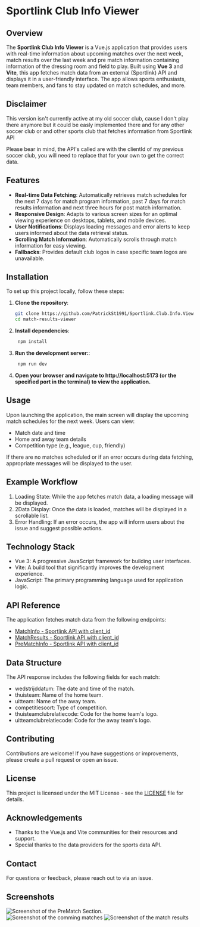 # Sportlink Club Info Viewer

## Overview

The **Sportlink Club Info Viewer** is a Vue.js application that provides users with real-time information about upcoming matches over the next week, match results over the last week and pre match information containing information of the dressing room and field to play. Built using **Vue 3** and **Vite**, this app fetches match data from an external (Sportlink) API and displays it in a user-friendly interface. The app allows sports enthusiasts, team members, and fans to stay updated on match schedules, and more.

## Disclaimer
This version isn't currently active at my old soccer club, cause I don't play there anymore but it could be easly implemented there and for any other soccer club or and other sports club that fetches information from Sportlink API

Please bear in mind, the API's called are with the clientId of my previous soccer club, you will need to replace that for your own to get the correct data.

## Features

- **Real-time Data Fetching**: Automatically retrieves match schedules for the next 7 days for match program information, past 7 days for match results information and next three hours for post match information.
- **Responsive Design**: Adapts to various screen sizes for an optimal viewing experience on desktops, tablets, and mobile devices.
- **User Notifications**: Displays loading messages and error alerts to keep users informed about the data retrieval status.
- **Scrolling Match Information**: Automatically scrolls through match information for easy viewing.
- **Fallbacks**: Provides default club logos in case specific team logos are unavailable.

## Installation

To set up this project locally, follow these steps:

1. **Clone the repository**:
   ```bash
   git clone https://github.com/PatrickSt1991/Sportlink.Club.Info.Viewer.git
   cd match-results-viewer

2. **Install dependencies**:
   ```bash
    npm install

3. **Run the development server:**:
   ```bash
    npm run dev

4. **Open your browser and navigate to http://localhost:5173 (or the specified port in the terminal) to view the application.**

## Usage

Upon launching the application, the main screen will display the upcoming match schedules for the next week. Users can view:

 - Match date and time
 - Home and away team details
 - Competition type (e.g., league, cup, friendly)

If there are no matches scheduled or if an error occurs during data fetching, appropriate messages will be displayed to the user.

## Example Workflow

 1. Loading State: While the app fetches match data, a loading message will be displayed.
 2. 2Data Display: Once the data is loaded, matches will be displayed in a scrollable list.
 3. Error Handling: If an error occurs, the app will inform users about the issue and suggest possible actions.

## Technology Stack

 - Vue 3: A progressive JavaScript framework for building user interfaces.
 - Vite: A build tool that significantly improves the development experience.
 - JavaScript: The primary programming language used for application logic.

## API Reference

The application fetches match data from the following endpoints:
- [MatchInfo - Sportlink API with client_id](https://data.sportlink.com/programma?gebruiklokaleteamgegevens=NEE&aantaldagen=7&eigenwedstrijden=JA&thuis=JA&uit=JA&client_id=iLqhgc5Npa)
- [MatchResults - Sportlink API with client_id](https://data.sportlink.com/uitslagen?gebruiklokaleteamgegevens=NEE&thuis=JA&uit=JA&client_id=iLqhgc5Npa)
- [PreMatchInfo - Sportlink API with client_id](https://data.sportlink.com/programma?gebruiklokaleteamgegevens=NEE&eigenwedstrijden=JA&thuis=JA&uit=NEE&client_id=iLqhgc5Npa)

## Data Structure

The API response includes the following fields for each match:

 - wedstrijddatum: The date and time of the match.
 - thuisteam: Name of the home team.
 - uitteam: Name of the away team.
 - competitiesoort: Type of competition.
 - thuisteamclubrelatiecode: Code for the home team's logo.
 - uitteamclubrelatiecode: Code for the away team's logo.

## Contributing

Contributions are welcome! If you have suggestions or improvements, please create a pull request or open an issue.

## License

This project is licensed under the MIT License - see the [LICENSE](/LICENSE) file for details.

## Acknowledgements

 - Thanks to the Vue.js and Vite communities for their resources and support.
 - Special thanks to the data providers for the sports data API.

## Contact

For questions or feedback, please reach out to via an issue.

## Screenshots
![Screenshot of the PreMatch Section.](/.screenshots/PreMatchInfo.png)
![Screenshot of the comming matches](/.screenshots/matchProgram.png)
![Screenshot of the match results](/.screenshots/matchResults.png)
